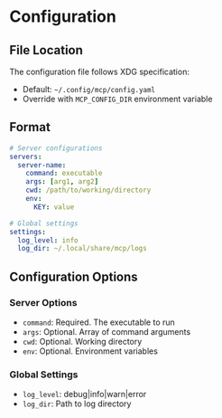 # Configuration

## File Location

The configuration file follows XDG specification:
- Default: `~/.config/mcp/config.yaml`
- Override with `MCP_CONFIG_DIR` environment variable

## Format

```yaml
# Server configurations
servers:
  server-name:
    command: executable
    args: [arg1, arg2]
    cwd: /path/to/working/directory
    env:
      KEY: value

# Global settings
settings:
  log_level: info
  log_dir: ~/.local/share/mcp/logs
```

## Configuration Options

### Server Options
- `command`: Required. The executable to run
- `args`: Optional. Array of command arguments
- `cwd`: Optional. Working directory
- `env`: Optional. Environment variables

### Global Settings
- `log_level`: debug|info|warn|error
- `log_dir`: Path to log directory 